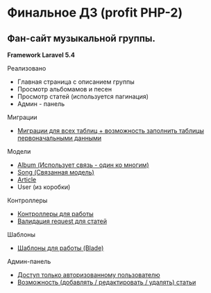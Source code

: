 # Финальное ДЗ (profit PHP-2)
## Фан-сайт музыкальной группы.
**Framework Laravel 5.4**

Реализовано
* Главная страница с описанием группы
* Просмотр альбомамов и песен
* Просмотр статей (используется пагинация)
* Админ - панель

Миграции
* [Миграции для всех таблиц + возможность заполнить таблицы первоначальными данными](https://github.com/skiphog/kino/tree/master/database/migrations)

Модели
* [Album (Использует связь - один ко многим)](https://github.com/skiphog/kino/blob/master/app/Album.php)
* [Song (Связанная модель)](https://github.com/skiphog/kino/blob/master/app/Song.php)
* [Article](https://github.com/skiphog/kino/blob/master/app/Article.php)
* User (из коробки)

Контроллеры
* [Контроллеры для работы](https://github.com/skiphog/kino/tree/master/app/Http/Controllers)
* [Валидация request для статей](https://github.com/skiphog/kino/blob/master/app/Http/Requests/ArticleRequest.php)

Шаблоны
* [Шаблоны для работы (Blade)](https://github.com/skiphog/kino/tree/master/resources/views)

Админ-панель
* [Доступ только авторизованному пользователю](https://github.com/skiphog/kino/blob/master/app/Http/Controllers/Admin/Admin.php#L16)
* [Возможность (добавлять / редактировать / удалять) статьи](https://github.com/skiphog/kino/blob/master/app/Http/Controllers/Admin/ArticleController.php)